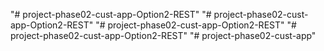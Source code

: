 "# project-phase02-cust-app-Option2-REST" 
"# project-phase02-cust-app-Option2-REST" 
"# project-phase02-cust-app-Option2-REST" 
"# project-phase02-cust-app-Option2-REST" 
"# project-phase02-cust-app" 
